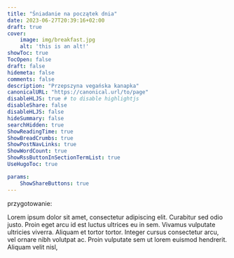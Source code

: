 ```yaml
---
title: "Śniadanie na początek dnia"
date: 2023-06-27T20:39:16+02:00
draft: true
cover:
    image: img/breakfast.jpg
    alt: 'this is an alt!'
showToc: true
TocOpen: false
draft: false
hidemeta: false
comments: false
description: "Przepszyna vegańska kanapka"
canonicalURL: "https://canonical.url/to/page"
disableHLJS: true # to disable highlightjs
disableShare: false
disableHLJS: false
hideSummary: false
searchHidden: true
ShowReadingTime: true
ShowBreadCrumbs: true
ShowPostNavLinks: true
ShowWordCount: true
ShowRssButtonInSectionTermList: true
UseHugoToc: true

params:
    ShowShareButtons: true
---
```


przygotowanie:

Lorem ipsum dolor sit amet, consectetur adipiscing elit. Curabitur sed odio justo. Proin eget arcu id est luctus ultrices eu in sem. Vivamus vulputate ultricies viverra. Aliquam et tortor tortor. Integer cursus consectetur arcu, vel ornare nibh volutpat ac. Proin vulputate sem ut lorem euismod hendrerit. Aliquam velit nisl,